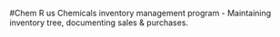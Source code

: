 #Chem R us
Chemicals inventory management program - 
Maintaining inventory tree, documenting sales & purchases.
